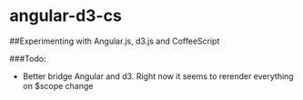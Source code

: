 # angular-d3-cs

##Experimenting with Angular.js, d3.js and CoffeeScript

###Todo:

- Better bridge Angular and d3. Right now it seems to rerender everything on $scope change
